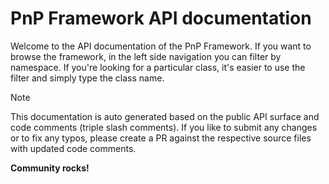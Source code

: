 # PnP Framework API documentation

Welcome to the API documentation of the PnP Framework. If you want to browse the framework, in the left side navigation you can filter by namespace. If you're looking for a particular class, it's easier to use the filter and simply type the class name.

> [!Note]
> This documentation is auto generated based on the public API surface and code comments (triple slash comments). If you like to submit any changes or to fix any typos, please create a PR against the respective source files with updated code comments.

**Community rocks!**
